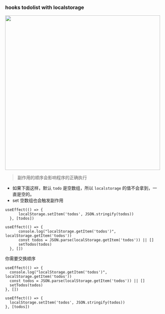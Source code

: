 ### hooks todolist with localstorage

<img src="https://user-images.githubusercontent.com/26340566/78045560-b06f3700-73a8-11ea-9677-fd8a13ddfe4f.png" width="500" />

> 副作用的顺序会影响程序的正确执行

- 如果下面这样，默认 `todo` 是空数组，所以 `localstorage` 的值不会拿到，一直是空的。
- set 空数组也会触发副作用

```
useEffect(() => {
      localStorage.setItem('todos', JSON.stringify(todos))
  }, [todos])

useEffect(() => {
      console.log("localStorage.getItem('todos')", localStorage.getItem('todos'))
      const todos = JSON.parse(localStorage.getItem('todos')) || []
      setTodos(todos)
  }, [])
```

你需要交换顺序
```
useEffect(() => {
  console.log("localStorage.getItem('todos')", localStorage.getItem('todos'))
  const todos = JSON.parse(localStorage.getItem('todos')) || []
  setTodos(todos)
}, [])

useEffect(() => {
  localStorage.setItem('todos', JSON.stringify(todos))
}, [todos])
    
```
